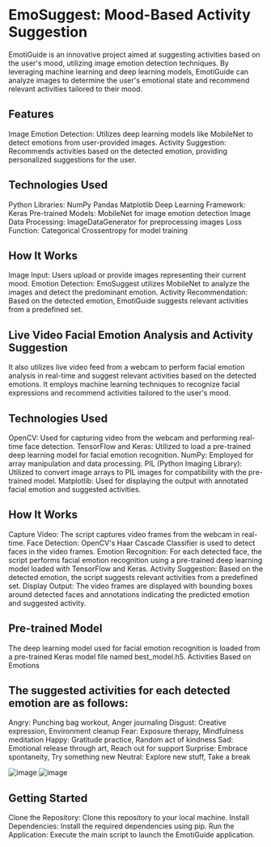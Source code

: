# EmoSuggest: Mood-Based Activity Suggestion 

EmotiGuide is an innovative project aimed at suggesting activities based on the user's mood, utilizing image emotion detection techniques. By leveraging machine learning and deep learning models, EmotiGuide can analyze images to determine the user's emotional state and recommend relevant activities tailored to their mood.
## Features
Image Emotion Detection: Utilizes deep learning models like MobileNet to detect emotions from user-provided images.
Activity Suggestion: Recommends activities based on the detected emotion, providing personalized suggestions for the user.

## Technologies Used
Python Libraries:
    NumPy
    Pandas
    Matplotlib
Deep Learning Framework:
    Keras
Pre-trained Models:
    MobileNet for image emotion detection
Image Data Processing:
    ImageDataGenerator for preprocessing images
Loss Function:
    Categorical Crossentropy for model training

## How It Works
Image Input: Users upload or provide images representing their current mood.
Emotion Detection: EmoSuggest utilizes MobileNet to analyze the images and detect the predominant emotion.
Activity Recommendation: Based on the detected emotion, EmotiGuide suggests relevant activities from a predefined set.


## Live Video Facial Emotion Analysis and Activity Suggestion
It also utilizes live video feed from a webcam to perform facial emotion analysis in real-time and suggest relevant activities based on the detected emotions. It employs machine learning techniques to recognize facial expressions and recommend activities tailored to the user's mood.
## Technologies Used
OpenCV: Used for capturing video from the webcam and performing real-time face detection.
TensorFlow and Keras: Utilized to load a pre-trained deep learning model for facial emotion recognition.
NumPy: Employed for array manipulation and data processing.
PIL (Python Imaging Library): Utilized to convert image arrays to PIL images for compatibility with the pre-trained model.
Matplotlib: Used for displaying the output with annotated facial emotion and suggested activities.

## How It Works
Capture Video: The script captures video frames from the webcam in real-time.
Face Detection: OpenCV's Haar Cascade Classifier is used to detect faces in the video frames.
Emotion Recognition: For each detected face, the script performs facial emotion recognition using a pre-trained deep learning model loaded with TensorFlow and Keras.
Activity Suggestion: Based on the detected emotion, the script suggests relevant activities from a predefined set.
Display Output: The video frames are displayed with bounding boxes around detected faces and annotations indicating the predicted emotion and suggested activity.

## Pre-trained Model
The deep learning model used for facial emotion recognition is loaded from a pre-trained Keras model file named best_model.h5.
Activities Based on Emotions

## The suggested activities for each detected emotion are as follows:
Angry: Punching bag workout, Anger journaling
Disgust: Creative expression, Environment cleanup
Fear: Exposure therapy, Mindfulness meditation
Happy: Gratitude practice, Random act of kindness
Sad: Emotional release through art, Reach out for support
Surprise: Embrace spontaneity, Try something new
Neutral: Explore new stuff, Take a break

![image](https://github.com/sarahasan17/EmoSuggest/assets/103211125/51dc235b-159f-47d4-957a-4306bcd58c9c)
![image](https://github.com/sarahasan17/EmoSuggest/assets/103211125/cf7043da-0ed4-45d7-9a0d-0a31049d871c)



## Getting Started
Clone the Repository: Clone this repository to your local machine.
Install Dependencies: Install the required dependencies using pip.
Run the Application: Execute the main script to launch the EmotiGuide application.

